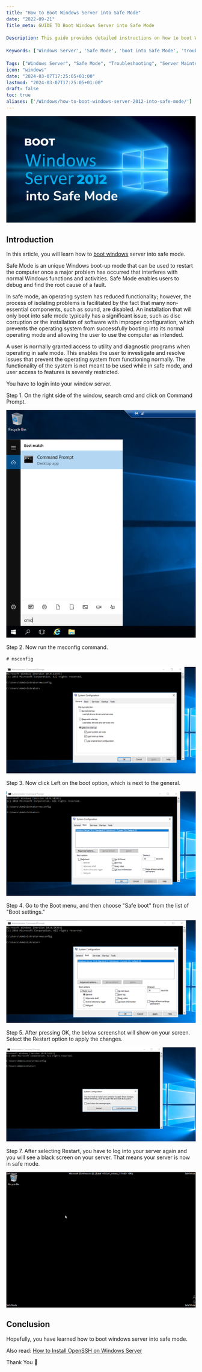 ```yaml
---
title: "How to Boot Windows Server into Safe Mode"
date: "2022-09-21"
Title_meta: GUIDE TO Boot Windows Server into Safe Mode

Description: This guide provides detailed instructions on how to boot Windows Server into Safe Mode. Learn the steps to access Safe Mode, which allows you to troubleshoot and resolve issues by starting your server with minimal drivers and services.

Keywords: ['Windows Server', 'Safe Mode', 'boot into Safe Mode', 'troubleshooting', 'server maintenance']

Tags: ["Windows Server", "Safe Mode", "Troubleshooting", "Server Maintenance"]
icon: "windows"
date: "2024-03-07T17:25:05+01:00"
lastmod: "2024-03-07T17:25:05+01:00" 
draft: false
toc: true
aliases: ['/Windows/how-to-boot-windows-server-2012-into-safe-mode/']
---
```


![How to Boot Windows Server into Safe Mode](images/How-to-Boot-Windows-Server-2012-into-Safe-Mode-windows-1-1024x576.png)

## Introduction

In this article, you will learn how to [boot windows](https://en.wikipedia.org/wiki/Booting_process_of_Windows) server into safe mode.

Safe Mode is an unique Windows boot-up mode that can be used to restart the computer once a major problem has occurred that interferes with normal Windows functions and activities. Safe Mode enables users to debug and find the root cause of a fault.

In safe mode, an operating system has reduced functionality; however, the process of isolating problems is facilitated by the fact that many non-essential components, such as sound, are disabled. An installation that will only boot into safe mode typically has a significant issue, such as disc corruption or the installation of software with improper configuration, which prevents the operating system from successfully booting into its normal operating mode and allowing the user to use the computer as intended.

A user is normally granted access to utility and diagnostic programs when operating in safe mode. This enables the user to investigate and resolve issues that prevent the operating system from functioning normally. The functionality of the system is not meant to be used while in safe mode, and user access to features is severely restricted.

You have to login into your window server.

Step 1. On the right side of the window, search cmd and click on Command Prompt.

![output](images/20-4.png)

Step 2. Now run the msconfig command.

```
# msconfig

```

![How to Boot Windows Server into Safe Mode](images/21-4-1024x574.png)

Step 3. Now click Left on the boot option, which is next to the general.

![output](images/22-4-1024x565.png)

Step 4. Go to the Boot menu, and then choose "Safe boot" from the list of "Boot settings."

![output](images/23-4-1024x554.png)

Step 5. After pressing OK, the below screenshot will show on your screen. Select the Restart option to apply the changes.

![How to Boot Windows Server into Safe Mode](images/24-4-1024x509.png)

Step 7. After selecting Restart, you have to log into your server again and you will see a black screen on your server. That means your server is now in safe mode.

![How to Boot Windows Server into Safe Mode](images/25-4.png)

## Conclusion

Hopefully, you have learned how to boot windows server into safe mode.

Also read: [How to Install OpenSSH on Windows Server](https://utho.com/docs/tutorial/how-to-install-openssh-on-windows-server/)

Thank You 🙂
